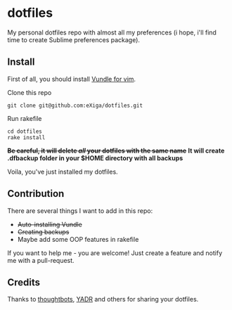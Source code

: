 dotfiles
========

My personal dotfiles repo with almost all my preferences (i hope, i'll find time to create Sublime preferences package).


Install
-------

First of all, you should install [Vundle for vim](https://github.com/gmarik/Vundle.vim).

Clone this repo

```
git clone git@github.com:eXiga/dotfiles.git
```
Run rakefile

```
cd dotfiles
rake install
```

~~**Be careful, it will delete _all_ your dotfiles with the same name**~~
**It will create .dfbackup folder in your $HOME directory with all backups**

Voila, you've just installed my dotfiles.

Contribution
------------

There are several things I want to add in this repo:

* ~~Auto-installing Vundle~~
* ~~Creating backups~~
* Maybe add some OOP features in rakefile

If you want to help me - you are welcome! Just create a feature and notify me with a pull-request.

Credits
-------

Thanks to [thoughtbots](https://github.com/thoughtbot), [YADR](https://github.com/skwp/dotfiles) and others for sharing your dotfiles.
